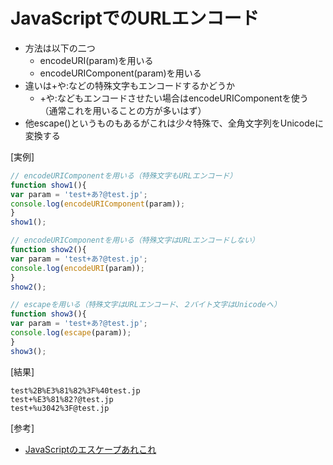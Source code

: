# JavaScriptでのURLエンコード

- 方法は以下の二つ
    - encodeURI(param)を用いる
    - encodeURIComponent(param)を用いる
- 違いは+や:などの特殊文字もエンコードするかどうか
    - +や:などもエンコードさせたい場合はencodeURIComponentを使う（通常これを用いることの方が多いはず）
- 他escape()というものもあるがこれは少々特殊で、全角文字列をUnicodeに変換する

[実例]
```js
// encodeURIComponentを用いる（特殊文字もURLエンコード）
function show1(){
var param = 'test+あ?@test.jp';
console.log(encodeURIComponent(param));
}
show1();

// encodeURIComponentを用いる（特殊文字はURLエンコードしない）
function show2(){
var param = 'test+あ?@test.jp';
console.log(encodeURI(param));
}
show2();

// escapeを用いる（特殊文字はURLエンコード、２バイト文字はUnicodeへ）
function show3(){
var param = 'test+あ?@test.jp';
console.log(escape(param));
}
show3();
```
[結果]
```
test%2B%E3%81%82%3F%40test.jp
test+%E3%81%82?@test.jp
test+%u3042%3F@test.jp
```
[参考]
- [JavaScriptのエスケープあれこれ](http://www.techscore.com/blog/2013/10/15/javascript%E3%81%AE%E3%82%A8%E3%82%B9%E3%82%B1%E3%83%BC%E3%83%97%E3%81%82%E3%82%8C%E3%81%93%E3%82%8C/)

